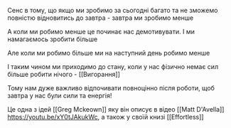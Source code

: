 Сенс в тому, що якщо ми зробимо за сьогодні багато та не зможемо повністю відновитись до завтра - завтра ми зробимо менше

А коли ми робимо менше це починає нас демотивувати. І ми намагаємось зробити більше

Але коли ми робимо більше ми на наступний день робимо менше

І таким чином ми приходимо до стану, коли у нас фізично немає сил більше робити нічого - [[Вигорання]]

Тому нам дуже важливо відпочивати повноцінно після роботи, щоб завтра у нас були сили та енергія!

Це одна з ідей [[Greg Mckeown]] яку він описує в відео [[Matt D'Avella]] https://youtu.be/xY0tJAkukWc, а також у своїй книзі [[Effortless]]